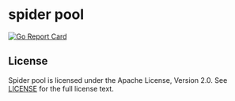 # spider pool
[![Go Report Card](https://goreportcard.com/badge/github.com/spidernet-io/spiderpool)](https://goreportcard.com/report/github.com/spidernet-io/spiderpool)

## License
Spider pool is licensed under the Apache License, Version 2.0. See [LICENSE](./LICENSE) for the full license text.



